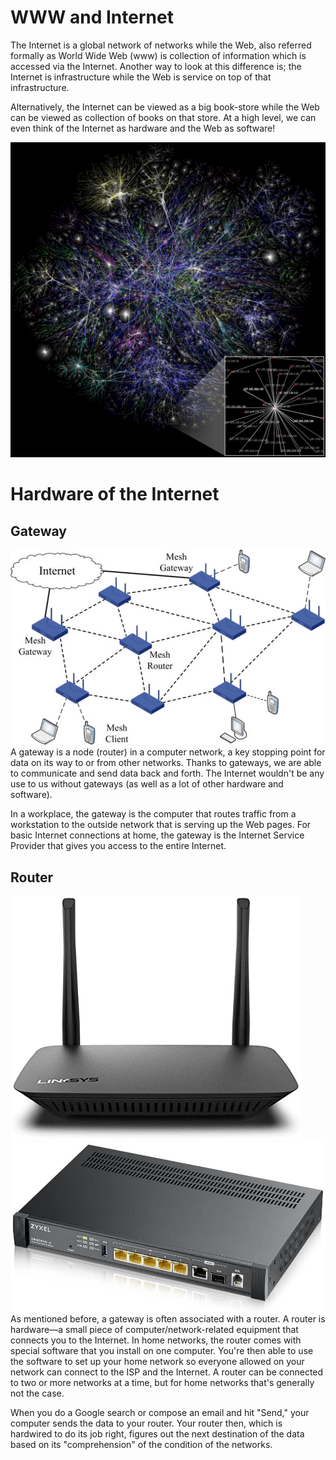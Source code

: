 # WWW and Internet
The Internet is a global network of networks while the Web, also referred formally as World Wide Web (www) is collection of information which is accessed via the Internet. Another way to look at this difference is; the Internet is infrastructure while the Web is service on top of that infrastructure. 

Alternatively, the Internet can be viewed as a big book-store while the Web can be viewed as collection of books on that store. At a high level, we can even think of the Internet as hardware and the Web as software!

![internet-map](./img/internet-map.jpg)


# Hardware of the Internet

## Gateway
![gateway](./img/gateway.png)
A gateway is a node (router) in a computer network, a key stopping point for data on its way to or from other networks. Thanks to gateways, we are able to communicate and send data back and forth. The Internet wouldn't be any use to us without gateways (as well as a lot of other hardware and software).

In a workplace, the gateway is the computer that routes traffic from a workstation to the outside network that is serving up the Web pages. For basic Internet connections at home, the gateway is the Internet Service Provider that gives you access to the entire Internet.

## Router
![router](./img/router.jpg)
![router-wired](./img/router-wired.jpg)
As mentioned before, a gateway is often associated with a router. A router is hardware—a small piece of computer/network-related equipment that connects you to the Internet. In home networks, the router comes with special software that you install on one computer. You're then able to use the software to set up your home network so everyone allowed on your network can connect to the ISP and the Internet. A router can be connected to two or more networks at a time, but for home networks that's generally not the case.

When you do a Google search or compose an email and hit "Send," your computer sends the data to your router. Your router then, which is hardwired to do its job right, figures out the next destination of the data based on its "comprehension" of the condition of the networks.
